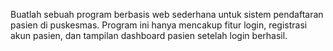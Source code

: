 Buatlah sebuah program berbasis web sederhana untuk sistem pendaftaran pasien di puskesmas. Program ini hanya mencakup fitur login, registrasi akun pasien, dan tampilan dashboard pasien setelah login berhasil.

